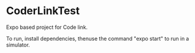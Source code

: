 # CoderLinkTest

Expo based project for Code link.

To run, install dependencies, thenuse the command "expo start" to run in a simulator.
